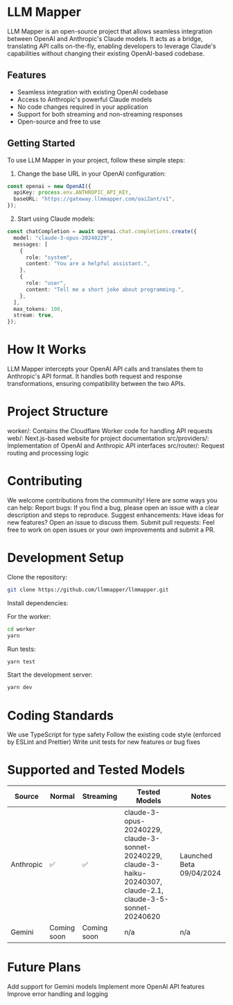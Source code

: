 # LLM Mapper

LLM Mapper is an open-source project that allows seamless integration between OpenAI and Anthropic's Claude models. It acts as a bridge, translating API calls on-the-fly, enabling developers to leverage Claude's capabilities without changing their existing OpenAI-based codebase.

## Features

- Seamless integration with existing OpenAI codebase
- Access to Anthropic's powerful Claude models
- No code changes required in your application
- Support for both streaming and non-streaming responses
- Open-source and free to use

## Getting Started

To use LLM Mapper in your project, follow these simple steps:

1. Change the base URL in your OpenAI configuration:

```typescript
const openai = new OpenAI({
  apiKey: process.env.ANTHROPIC_API_KEY,
  baseURL: "https://gateway.llmmapper.com/oai2ant/v1",
});
```

2. Start using Claude models:

```typescript
const chatCompletion = await openai.chat.completions.create({
  model: "claude-3-opus-20240229",
  messages: [
    {
      role: "system",
      content: "You are a helpful assistant.",
    },
    {
      role: "user",
      content: "Tell me a short joke about programming.",
    },
  ],
  max_tokens: 100,
  stream: true,
});
```

# How It Works

LLM Mapper intercepts your OpenAI API calls and translates them to Anthropic's API format. It handles both request and response transformations, ensuring compatibility between the two APIs.

# Project Structure

worker/: Contains the Cloudflare Worker code for handling API requests
web/: Next.js-based website for project documentation
src/providers/: Implementation of OpenAI and Anthropic API interfaces
src/router/: Request routing and processing logic

# Contributing

We welcome contributions from the community! Here are some ways you can help:
Report bugs: If you find a bug, please open an issue with a clear description and steps to reproduce.
Suggest enhancements: Have ideas for new features? Open an issue to discuss them.
Submit pull requests: Feel free to work on open issues or your own improvements and submit a PR.

# Development Setup

Clone the repository:

```bash
git clone https://github.com/llmmapper/llmmapper.git
```

Install dependencies:

For the worker:

```bash
cd worker
yarn
```

Run tests:

```bash
yarn test
```

Start the development server:

```bash
yarn dev
```

# Coding Standards

We use TypeScript for type safety
Follow the existing code style (enforced by ESLint and Prettier)
Write unit tests for new features or bug fixes

# Supported and Tested Models

| Source    | Normal      | Streaming   | Tested Models                                                                                                     | Notes                    |
| --------- | ----------- | ----------- | ----------------------------------------------------------------------------------------------------------------- | ------------------------ |
| Anthropic | ✅          | ✅          | claude-3-opus-20240229, claude-3-sonnet-20240229, claude-3-haiku-20240307, claude-2.1, claude-3-5-sonnet-20240620 | Launched Beta 09/04/2024 |
| Gemini    | Coming soon | Coming soon | n/a                                                                                                               | n/a                      |

# Future Plans

Add support for Gemini models
Implement more OpenAI API features
Improve error handling and logging
